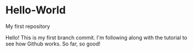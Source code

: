 # Hello-World
My first repository

Hello! This is my first branch commit. I'm following along with the tutorial to see how Github works. So far, so good!
